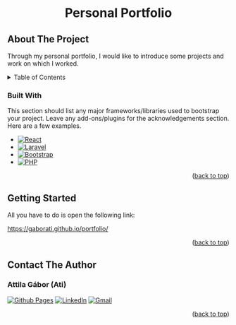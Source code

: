 <h1 align="center">Personal Portfolio</h1>

  <p align="center">
  <a href="https://github.com/ori-123/surveypilot">
  </a>
  </p>

<h2 id="about-the-project">About The Project</h2>

Through my personal portfolio, I would like to introduce some projects and work on which I worked.

<details>
  <summary>Table of Contents</summary>
  <ol>
    <li>
      <a href="#about-the-project">About The Project</a>
      <ul>
        <li><a href="#built-with">Built With</a></li>
      </ul>
    </li>
     <li>
       <a href="#getting-started">Getting Started</a>
      <ul>
     </li>
    <li><a href="#contact-author">Contact Authors</a></li>
  </ol>
</details>

<h3 id="built-with">Built With</h3>

This section should list any major frameworks/libraries used to bootstrap your project. Leave any add-ons/plugins for the acknowledgements section. Here are a few examples.

* [![React][React.js]][React-url]
* [![Laravel][Laravel.com]][Laravel-url]
* [![Bootstrap][Bootstrap.com]][Bootstrap-url]
* [![PHP][PHP]][PHP-url]

<p align="right">(<a href="#readme-top">back to top</a>)</p>

<h2 id="getting-started">Getting Started</h2>
All you have to do is open the following link:

https://gaborati.github.io/portfolio/


<p align="right">(<a href="#readme-top">back to top</a>)</p>
<h2 id="contact-author">Contact The Author</h2>

### Attila Gábor (Ati)

[![Github Pages]](https://github.com/gaborati)
[![LinkedIn]](https://www.linkedin.com/in/attila-lajos-gabor/)
[![Gmail]](mailto:atidev1122gmail.com)

<p align="right">(<a href="#about-the-project">back to top</a>)</p>


<!-- MARKDOWN LINKS & IMAGES -->
<!-- https://www.markdownguide.org/basic-syntax/#reference-style-links -->
[PHP]: https://img.shields.io/badge/PHP-777BB4?style=for-the-badge&logo=php&logoColor=white
[PHP-url]: https://www.php.net/
[contributors-shield]: https://img.shields.io/github/contributors/othneildrew/Best-README-Template.svg?style=for-the-badge
[contributors-url]: https://github.com/othneildrew/Best-README-Template/graphs/contributors
[forks-shield]: https://img.shields.io/github/forks/othneildrew/Best-README-Template.svg?style=for-the-badge
[forks-url]: https://github.com/othneildrew/Best-README-Template/network/members
[stars-shield]: https://img.shields.io/github/stars/othneildrew/Best-README-Template.svg?style=for-the-badge
[stars-url]: https://github.com/othneildrew/Best-README-Template/stargazers
[issues-shield]: https://img.shields.io/github/issues/othneildrew/Best-README-Template.svg?style=for-the-badge
[issues-url]: https://github.com/othneildrew/Best-README-Template/issues
[license-shield]: https://img.shields.io/github/license/othneildrew/Best-README-Template.svg?style=for-the-badge
[license-url]: https://github.com/othneildrew/Best-README-Template/blob/master/LICENSE.txt
[linkedin-shield]: https://img.shields.io/badge/-LinkedIn-black.svg?style=for-the-badge&logo=linkedin&colorB=555
[linkedin-url]: https://linkedin.com/in/othneildrew
[product-screenshot]: images/screenshot.png
[Next.js]: https://img.shields.io/badge/next.js-000000?style=for-the-badge&logo=nextdotjs&logoColor=white
[Next-url]: https://nextjs.org/
[React.js]: https://img.shields.io/badge/React-20232A?style=for-the-badge&logo=react&logoColor=61DAFB
[React-url]: https://reactjs.org/
[Vue.js]: https://img.shields.io/badge/Vue.js-35495E?style=for-the-badge&logo=vuedotjs&logoColor=4FC08D
[Vue-url]: https://vuejs.org/
[Angular.io]: https://img.shields.io/badge/Angular-DD0031?style=for-the-badge&logo=angular&logoColor=white
[Angular-url]: https://angular.io/
[Svelte.dev]: https://img.shields.io/badge/Svelte-4A4A55?style=for-the-badge&logo=svelte&logoColor=FF3E00
[Svelte-url]: https://svelte.dev/
[Laravel.com]: https://img.shields.io/badge/Laravel-FF2D20?style=for-the-badge&logo=laravel&logoColor=white
[Laravel-url]: https://laravel.com
[Bootstrap.com]: https://img.shields.io/badge/Bootstrap-563D7C?style=for-the-badge&logo=bootstrap&logoColor=white
[Bootstrap-url]: https://getbootstrap.com
[JQuery.com]: https://img.shields.io/badge/jQuery-0769AD?style=for-the-badge&logo=jquery&logoColor=white
[JQuery-url]: https://jquery.com
[linkedin-shield]: https://img.shields.io/badge/-LinkedIn-black.svg?style=for-the-badge&logo=linkedin&colorB=555
[Github Pages]: https://img.shields.io/badge/github-121013?style=for-the-badge&logo=github&logoColor=white
[LinkedIn]: https://img.shields.io/badge/LinkedIn-0077B5?style=for-the-badge&logo=linkedin&logoColor=white
[Gmail]: https://img.shields.io/badge/Gmail-D14836?style=for-the-badge&logo=gmail&logoColor=white